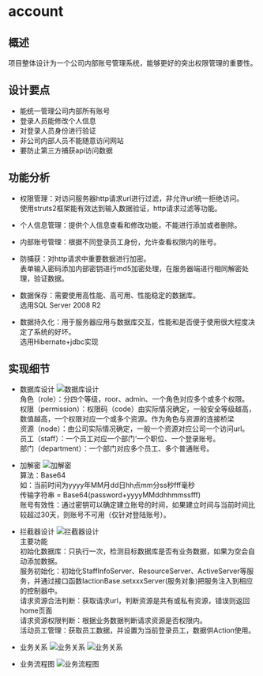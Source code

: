 # account

## 概述
项目整体设计为一个公司内部账号管理系统，能够更好的突出权限管理的重要性。

## 设计要点
  + 能统一管理公司内部所有账号
  + 登录人员能修改个人信息
  + 对登录人员身份进行验证
  + 非公司内部人员不能随意访问网站
  + 要防止第三方捕获api访问数据

## 功能分析
+ 权限管理：对访问服务器http请求url进行过滤，非允许url统一拒绝访问。
  <br>使用struts2框架能有效达到输入数据验证，http请求过滤等功能。

+ 个人信息管理：提供个人信息查看和修改功能，不能进行添加或者删除。

+ 内部账号管理：根据不同登录员工身份，允许查看权限内的账号。

+ 防捕获：对http请求中重要数据进行加密。
  <br>表单输入密码添加内部密钥进行md5加密处理，在服务器端进行相同解密处理，验证数据。

+ 数据保存：需要使用高性能、高可用、性能稳定的数据库。
  <br>选用SQL Server 2008 R2

+ 数据持久化：用于服务器应用与数据库交互，性能和是否便于使用很大程度决定了系统的好坏。
  <br>选用Hibernate+jdbc实现

## 实现细节
+ 数据库设计
![数据库设计](https://github.com/youyou-579/123/blob/master/2.8.jpg?raw=true)
  <br>角色（role）：分四个等级，roor、admin、一个角色对应多个或多个权限。
  <br>权限（permission）：权限码（code）由实际情况确定，一般安全等级越高，数值越高，一个权限对应一个或多个资源。作为角色与资源的连接桥梁
  <br>资源（node）：由公司实际情况确定，一般一个资源对应公司一个访问url。
  <br>员工（staff）：一个员工对应一个部门‘一个职位、一个登录账号。
  <br>部门（department）：一个部门对应多个员工、多个普通账号。

+ 加解密
![加解密](https://github.com/youyou-579/123/blob/master/2.8.jpg?raw=true)
 <br>算法：Base64
 <br>如：当前时间为yyyy年MM月dd日hh点mm分ss秒fff毫秒
 <br>传输字符串 = Base64(password+yyyyMMddhhmmssfff)
 <br>账号有效性：通过密钥可以确定建立账号的时间，如果建立时间与当前时间比较超过30天，则账号不可用（仅针对登陆账号）。

+ 拦截器设计
![拦截器设计](https://github.com/youyou-579/123/blob/master/2.8.jpg?raw=true)
  <br>主要功能
  <br>初始化数据库：只执行一次，检测目标数据库是否有业务数据，如果为空会自动添加数据。
  <br>服务初始化：初始化StaffInfoServer、ResourceServer、ActiveServer等服务，并通过接口函数IactionBase.setxxxServer(服务对象)把服务注入到相应的控制器中。
  <br>请求资源合法判断：获取请求url，判断资源是共有或私有资源，错误则返回home页面
  <br>请求资源权限判断：根据业务数据判断请求资源是否权限内。
  <br>活动员工管理：获取员工数据，并设置为当前登录员工，数据供Action使用。


+ 业务关系
![业务关系](https://github.com/youyou-579/123/blob/master/2.8.jpg?raw=true)
![业务关系](https://github.com/youyou-579/123/blob/master/2.8.jpg?raw=true)

+  业务流程图
![业务流程图](https://github.com/youyou-579/123/blob/master/2.8.jpg?raw=true)

